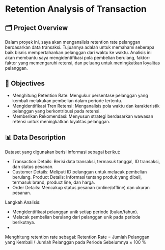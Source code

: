 # Retention Analysis of Transaction

## 🗂️ Project Overview
Dalam proyek ini, saya akan menganalisis retention rate pelanggan berdasarkan data transaksi. Tujuannya adalah untuk memahami seberapa baik bisnis mempertahankan pelanggan dari waktu ke waktu. Analisis ini akan membantu saya mengidentifikasi pola pembelian berulang, faktor-faktor yang memengaruhi retensi, dan peluang untuk meningkatkan loyalitas pelanggan.

## 🎯 Objectives
- Menghitung Retention Rate: Mengukur persentase pelanggan yang kembali melakukan pembelian dalam periode tertentu.
- Mengidentifikasi Tren Retensi: Menganalisis pola waktu dan karakteristik pelanggan yang berkontribusi pada retensi.
- Memberikan Rekomendasi: Menyusun strategi berdasarkan wawasan retensi untuk meningkatkan loyalitas pelanggan.

## 📊 Data Description
Dataset yang digunakan berisi informasi sebagai berikut:

- Transaction Details: Berisi data transaksi, termasuk tanggal, ID transaksi, dan status pesanan.
- Customer Details: Meliputi ID pelanggan untuk melacak pembelian berulang.
Product Details: Informasi tentang produk yang dibeli, termasuk brand, product line, dan harga.
- Order Details: Mencakup status pesanan (online/offline) dan ukuran pesanan.
  
Langkah Analisis:

- Mengidentifikasi pelanggan unik setiap periode (bulan/tahun).
- Melacak pembelian berulang dari pelanggan unik pada periode berikutnya.
- 
Menghitung retention rate sebagai:
Retention Rate = Jumlah Pelanggan yang Kembali / Jumlah Pelanggan pada Periode Sebelumnya × 100 %
